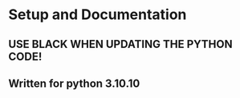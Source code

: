 # Setup and Documentation

## USE BLACK WHEN UPDATING THE PYTHON CODE!

## Written for python 3.10.10
